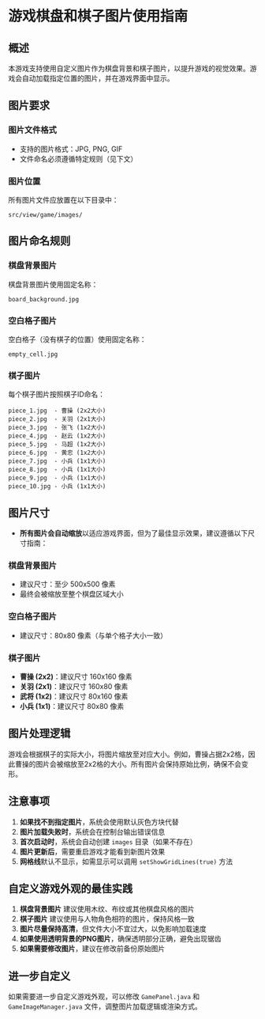 # 游戏棋盘和棋子图片使用指南

## 概述

本游戏支持使用自定义图片作为棋盘背景和棋子图片，以提升游戏的视觉效果。游戏会自动加载指定位置的图片，并在游戏界面中显示。

## 图片要求

### 图片文件格式
- 支持的图片格式：JPG, PNG, GIF
- 文件命名必须遵循特定规则（见下文）

### 图片位置
所有图片文件应放置在以下目录中：
```
src/view/game/images/
```

## 图片命名规则

### 棋盘背景图片
棋盘背景图片使用固定名称：
```
board_background.jpg
```

### 空白格子图片
空白格子（没有棋子的位置）使用固定名称：
```
empty_cell.jpg
```

### 棋子图片
每个棋子图片按照棋子ID命名：
```
piece_1.jpg  - 曹操 (2x2大小)
piece_2.jpg  - 关羽 (2x1大小)
piece_3.jpg  - 张飞 (1x2大小)
piece_4.jpg  - 赵云 (1x2大小)
piece_5.jpg  - 马超 (1x2大小)
piece_6.jpg  - 黄忠 (1x2大小)
piece_7.jpg  - 小兵 (1x1大小)
piece_8.jpg  - 小兵 (1x1大小)
piece_9.jpg  - 小兵 (1x1大小)
piece_10.jpg - 小兵 (1x1大小)
```

## 图片尺寸

- **所有图片会自动缩放**以适应游戏界面，但为了最佳显示效果，建议遵循以下尺寸指南：

### 棋盘背景图片
- 建议尺寸：至少 500x500 像素
- 最终会被缩放至整个棋盘区域大小

### 空白格子图片
- 建议尺寸：80x80 像素（与单个格子大小一致）

### 棋子图片
- **曹操 (2x2)**：建议尺寸 160x160 像素
- **关羽 (2x1)**：建议尺寸 160x80 像素
- **武将 (1x2)**：建议尺寸 80x160 像素
- **小兵 (1x1)**：建议尺寸 80x80 像素

## 图片处理逻辑

游戏会根据棋子的实际大小，将图片缩放至对应大小。例如，曹操占据2x2格，因此曹操的图片会被缩放至2x2格的大小。所有图片会保持原始比例，确保不会变形。

## 注意事项

1. **如果找不到指定图片**，系统会使用默认灰色方块代替
2. **图片加载失败时**，系统会在控制台输出错误信息
3. **首次启动时**，系统会自动创建 `images` 目录（如果不存在）
4. **图片更新后**，需要重启游戏才能看到新图片效果
5. **网格线**默认不显示，如需显示可以调用 `setShowGridLines(true)` 方法

## 自定义游戏外观的最佳实践

1. **棋盘背景图片** 建议使用木纹、布纹或其他棋盘风格的图片
2. **棋子图片** 建议使用与人物角色相符的图片，保持风格一致
3. **图片尽量保持高清**，但文件大小不宜过大，以免影响加载速度
4. **如果使用透明背景的PNG图片**，确保透明部分正确，避免出现锯齿
5. **如果需要修改图片**，建议在修改前备份原始图片

## 进一步自定义

如果需要进一步自定义游戏外观，可以修改 `GamePanel.java` 和 `GameImageManager.java` 文件，调整图片加载逻辑或渲染方式。 